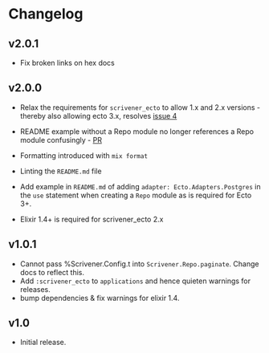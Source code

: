 # Changelog

## v2.0.1

-   Fix broken links on hex docs

## v2.0.0

-   Relax the requirements for `scrivener_ecto` to allow 1.x and 2.x
versions - thereby also allowing ecto 3.x,
resolves [issue 4](https://github.com/stephenmoloney/scrivener_list/issues/4)

-   README example without a Repo module no longer references
a Repo module confusingly - [PR](https://github.com/stephenmoloney/scrivener_list/pull/2)

-   Formatting introduced with `mix format`

-   Linting the `README.md` file

-   Add example in `README.md` of adding `adapter: Ecto.Adapters.Postgres` in the
    `use` statement when creating a `Repo` module as is required
    for Ecto 3+.

-   Elixir 1.4+ is required for scrivener_ecto 2.x

## v1.0.1

-   Cannot pass %Scrivener.Config.t into `Scrivener.Repo.paginate`. Change docs to reflect this.
-   Add `:scrivener_ecto` to `applications` and hence quieten warnings for releases.
-   bump dependencies & fix warnings for elixir 1.4.

## v1.0

-   Initial release.
